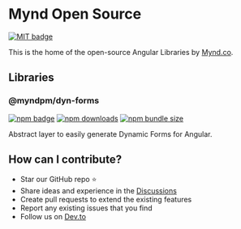 # Mynd Open Source

[![MIT badge](http://img.shields.io/badge/license-MIT-brightgreen.svg)](https://opensource.org/licenses/MIT)

This is the home of the open-source Angular Libraries by [Mynd.co](https://mynd.co).

## Libraries

### @myndpm/dyn-forms

[![npm badge](https://badge.fury.io/js/%40myndpm%2Fdyn-forms.svg)](https://www.npmjs.com/package/@myndpm/dyn-forms)
[![npm downloads](https://img.shields.io/npm/dm/@myndpm/dyn-forms.svg?style=flat)](https://npmcharts.com/compare/@myndpm/dyn-forms?minimal=true)
[![npm bundle size](https://img.shields.io/bundlephobia/minzip/@myndpm/dyn-forms)](https://bundlephobia.com/result?p=@myndpm/dyn-forms)

Abstract layer to easily generate Dynamic Forms for Angular.

## How can I contribute?

- Star our GitHub repo :star:
- Share ideas and experience in the [Discussions](https://github.com/myndpm/open-source/discussions)
- Create pull requests to extend the existing features
- Report any existing issues that you find
- Follow us on [Dev.to](https://dev.to/myndpm)
